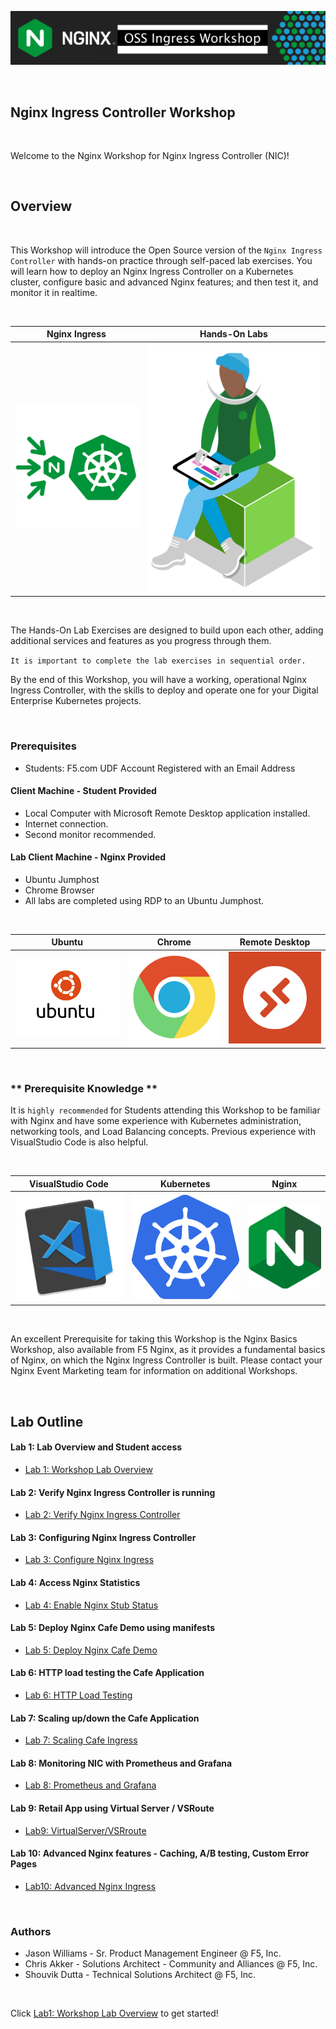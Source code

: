 ![Nginx Ingress](media/nicossworkshop-banner.png)

<br/>


## Nginx Ingress Controller Workshop

<br/>

Welcome to the Nginx Workshop for Nginx Ingress Controller (NIC)!

</br>

## Overview

</br>

This Workshop will introduce the Open Source version of the `Nginx Ingress Controller` with hands-on practice through self-paced lab exercises.  You will learn how to deploy an Nginx Ingress Controller on a Kubernetes cluster, configure basic and advanced Nginx features; and then test it, and monitor it in realtime. 

<br/>

Nginx Ingress  |  Hands-On Labs
:-------------------------:|:-------------------------:
![](media/nginx-ingress-icon.png)  |  ![](media/developer-seated.svg)

<br/>

The Hands-On Lab Exercises are designed to build upon each other, adding additional services and features as you progress through them.  

`It is important to complete the lab exercises in sequential order.`

By the end of this Workshop, you will have a working, operational Nginx Ingress Controller, with the skills to deploy and operate one for your Digital Enterprise Kubernetes projects.

<br/>

### Prerequisites

- Students:  F5.com UDF Account Registered with an Email Address

#### Client Machine - Student Provided

- Local Computer with Microsoft Remote Desktop application installed.
- Internet connection.
- Second monitor recommended.

#### Lab Client Machine - Nginx Provided
- Ubuntu Jumphost
- Chrome Browser 
- All labs are completed using RDP to an Ubuntu Jumphost.

<br/>

Ubuntu | Chrome  |  Remote Desktop
:-------------------------:|:-------------------------:|:-------------------------:
![](media/ubuntu-icon.png)  |![](media/chrome-icon.png)  |![](media/rdp-icon.png)

</br>

### ** Prerequisite Knowledge **

It is `highly recommended` for Students attending this Workshop to be familiar with Nginx and have some experience with Kubernetes administration, networking tools, and Load Balancing concepts.  Previous experience with VisualStudio Code is also helpful.

</br>

VisualStudio Code  |  Kubernetes  |  Nginx
:-------------------------:|:-------------------------:|:-------------------------:
![](media/vs-code-icon.png)  |  ![](media/kubernetes-icon.png)   |  ![](media/nginx-icon.png)

<br/>

An excellent Prerequisite for taking this Workshop is the Nginx Basics Workshop, also available from F5 Nginx, as it provides a fundamental basics of Nginx, on which the Nginx Ingress Controller is built.  Please contact your Nginx Event Marketing team for information on additional Workshops.

</br>

## Lab Outline

#### Lab 1: Lab Overview and Student access
- [Lab 1: Workshop Lab Overview](lab1/readme.md)

#### Lab 2: Verify Nginx Ingress Controller is running
- [Lab 2: Verify Nginx Ingress Controller](lab2/readme.md)

#### Lab 3: Configuring Nginx Ingress Controller  
- [Lab 3: Configure Nginx Ingress](lab3/readme.md)

#### Lab 4: Access Nginx Statistics
- [Lab 4: Enable Nginx Stub Status](lab4/readme.md)

#### Lab 5: Deploy Nginx Cafe Demo using manifests
- [Lab 5: Deploy Nginx Cafe Demo](lab5/readme.md)

#### Lab 6: HTTP load testing the Cafe Application
- [Lab 6: HTTP Load Testing](lab6/readme.md)

#### Lab 7: Scaling up/down the Cafe Application
- [Lab 7: Scaling Cafe Ingress](lab7/readme.md)

#### Lab 8: Monitoring NIC with Prometheus and Grafana
- [Lab 8: Prometheus and Grafana](lab8/readme.md)

#### Lab 9: Retail App using Virtual Server / VSRoute
- [Lab9: VirtualServer/VSRroute](lab9/readme.md)

#### Lab 10: Advanced Nginx features - Caching, A/B testing, Custom Error Pages
- [Lab10: Advanced Nginx Ingress](lab10/readme.md)

<br/>

### Authors
- Jason Williams - Sr. Product Management Engineer @ F5, Inc.
- Chris Akker - Solutions Architect - Community and Alliances @ F5, Inc.
- Shouvik Dutta - Technical Solutions Architect @ F5, Inc.

<br/>

Click [Lab1: Workshop Lab Overview](../lab1/readme.md) to get started! 
